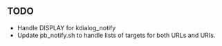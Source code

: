 TODO
----
- Handle DISPLAY for kdialog_notify
- Update pb_notify.sh to handle lists of targets for both URLs and URIs.
